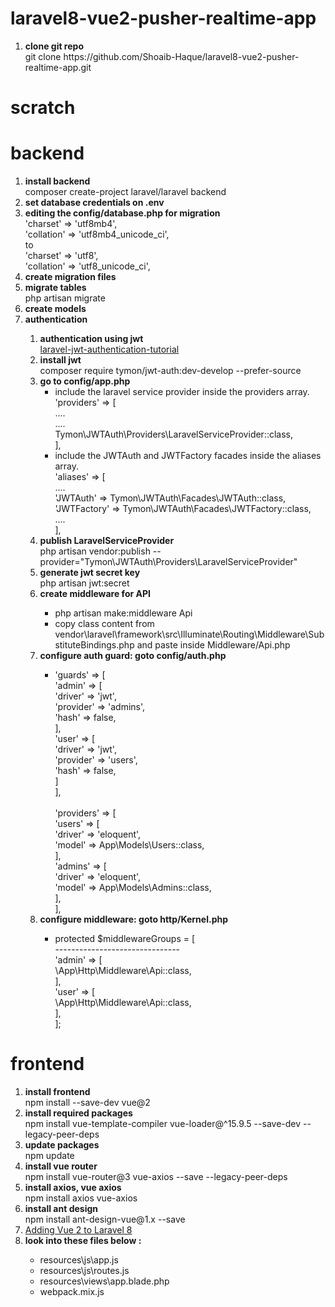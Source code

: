 # laravel8-vue2-pusher-realtime-app

<ol>
    <li><strong>clone git repo</strong>
        <br>git clone https://github.com/Shoaib-Haque/laravel8-vue2-pusher-realtime-app.git
    </li>
</ol>

# scratch
# backend
<ol>
    <li><strong>install backend</strong><br>composer create-project laravel/laravel backend</li>
    <li><strong>set database credentials on .env</strong></li>
    <li><strong>editing the config/database.php for migration</strong><br>
        'charset' => 'utf8mb4',<br>
        'collation' => 'utf8mb4_unicode_ci',<br>
        to<br>
        'charset' => 'utf8',<br>
        'collation' => 'utf8_unicode_ci',<br>
    </li>
    <li><strong>create migration files</strong></li>
    <li><strong>migrate tables</strong><br>php artisan migrate</li>
    <li><strong>create models</strong></li>
    <li><strong>authentication</strong></li>
    <ol>
        <li><strong>authentication using jwt</strong><br>
            <a href="https://www.positronx.io/laravel-jwt-authentication-tutorial-user-login-signup-api/">laravel-jwt-authentication-tutorial</a>
        </li>
        <li><strong>install jwt</strong><br>composer require tymon/jwt-auth:dev-develop --prefer-source</li>
        <li><strong>go to config/app.php</strong><br>
            <ul>
                <li>include the laravel service provider inside the providers array.<br>
                    'providers' => [<br>
                        ....<br>
                        ....<br>
                        Tymon\JWTAuth\Providers\LaravelServiceProvider::class,<br>
                    ],<br>
                </li>
                <li>include the JWTAuth and JWTFactory facades inside the aliases array.<br>
                    'aliases' => [<br>
                        ....<br>
                        'JWTAuth' => Tymon\JWTAuth\Facades\JWTAuth::class,<br>
                        'JWTFactory' => Tymon\JWTAuth\Facades\JWTFactory::class,<br>
                        ....<br>
                    ],
                </li>
            </ul>
        </li>
        <li><strong>publish LaravelServiceProvider</strong><br>php artisan vendor:publish --provider="Tymon\JWTAuth\Providers\LaravelServiceProvider"</li>
        <li><strong>generate jwt secret key</strong><br>php artisan jwt:secret</li>
        <li><strong>create middleware for API</strong></li>
        <ul>
            <li>php artisan make:middleware Api</li>
            <li>copy class content from vendor\laravel\framework\src\Illuminate\Routing\Middleware\SubstituteBindings.php and paste inside Middleware/Api.php</li>
        </ul>
        <li><strong>configure auth guard: goto config/auth.php</strong><br></li>
        <ul>
            <li>
            'guards' => [<br>
                'admin' => [<br>
                    'driver' => 'jwt',<br>
                    'provider' => 'admins',<br>
                    'hash' => false,<br>
                ],<br>
                'user' => [<br>
                    'driver' => 'jwt',<br>
                    'provider' => 'users',<br>
                    'hash' => false,<br>
                ]<br>
            ],<br><br>
            'providers' => [<br>
                'users' => [<br>
                    'driver' => 'eloquent',<br>
                    'model' => App\Models\Users::class,<br>
                ],<br>
                'admins' => [<br>
                    'driver' => 'eloquent',<br>
                    'model' => App\Models\Admins::class,<br>
                ],<br>
            ],
            </li>
        </ul>
        <li><strong>configure middleware: goto http/Kernel.php</strong><br></li>
        <ul>
            <li>
                protected $middlewareGroups = [<br>
                    -------------------------------<br>
                    'admin' => [<br>
                        \App\Http\Middleware\Api::class,<br>
                    ],<br>
                    'user' => [<br>
                        \App\Http\Middleware\Api::class,<br>
                    ],<br>
                ];
            </li>
        </ul>
    </ol>
</ol>

# frontend
<ol>
    <li><strong>install frontend</strong><br>npm install --save-dev vue@2</li>
    <li><strong>install required packages</strong><br>npm install vue-template-compiler vue-loader@^15.9.5 --save-dev --legacy-peer-deps</li>
    <li><strong>update packages</strong><br>npm update</li>
    <li><strong>install vue router</strong><br>npm install vue-router@3 vue-axios --save --legacy-peer-deps</li>
    <li><strong>install axios, vue axios</strong><br>npm install axios vue-axios</li>
    <li><strong>install ant design</strong><br>npm install ant-design-vue@1.x --save</li>
    <li><a href="https://butlerraines.com/code-stuff/adding-vue-2-laravel-8">Adding Vue 2 to Laravel 8</a></li>
    <li><strong>look into these files below :</strong></li>
    <ul>
        <li>resources\js\app.js</li>
        <li>resources\js\routes.js</li>
        <li>resources\views\app.blade.php</li>
        <li>webpack.mix.js</li>
    </ul>
</ol>

